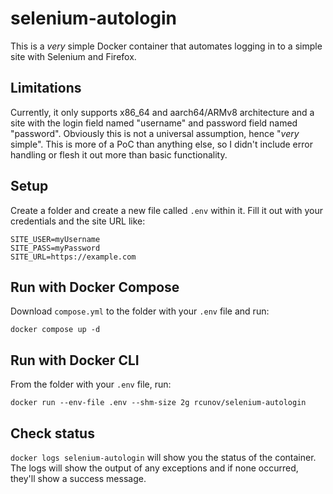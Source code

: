 # selenium-autologin
This is a *very* simple Docker container that automates logging in to a simple site with Selenium and Firefox. 

## Limitations
Currently, it only supports x86_64 and aarch64/ARMv8 architecture and a site with the login field named "username" and password field named "password". Obviously this is not a universal assumption, hence "*very* simple". This is more of a PoC than anything else, so I didn't include error handling or flesh it out more than basic functionality.

## Setup
Create a folder and create a new file called `.env` within it. Fill it out with your credentials and the site URL like:
```
SITE_USER=myUsername
SITE_PASS=myPassword
SITE_URL=https://example.com
```

## Run with Docker Compose
Download `compose.yml` to the folder with your `.env` file and run:
```
docker compose up -d
```

## Run with Docker CLI
From the folder with your `.env` file, run:
```
docker run --env-file .env --shm-size 2g rcunov/selenium-autologin
```

## Check status
`docker logs selenium-autologin` will show you the status of the container. The logs will show the output of any exceptions and if none occurred, they'll show a success message.